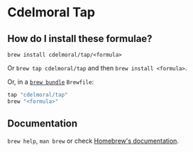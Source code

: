 # Cdelmoral Tap

## How do I install these formulae?

`brew install cdelmoral/tap/<formula>`

Or `brew tap cdelmoral/tap` and then `brew install <formula>`.

Or, in a [`brew bundle`](https://github.com/Homebrew/homebrew-bundle) `Brewfile`:

```ruby
tap "cdelmoral/tap"
brew "<formula>"
```

## Documentation

`brew help`, `man brew` or check [Homebrew's documentation](https://docs.brew.sh).
